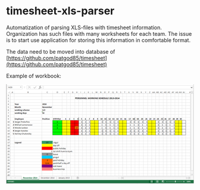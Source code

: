# timesheet-xls-parser

Automatization of parsing XLS-files with timesheet information.
Organization has such files with many worksheets for each team. The issue is to start use application for storing this information in comfortable format.

The data need to be moved into database of [https://github.com/patgod85/timesheet](https://github.com/patgod85/timesheet)

Example of workbook:

![file-example](resources/images/xls-file-example.png "file-example")

